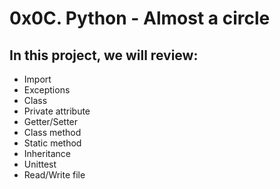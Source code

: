 # 0x0C. Python - Almost a circle
## In this project, we will review:
- Import
- Exceptions
- Class
- Private attribute
- Getter/Setter
- Class method
- Static method
- Inheritance
- Unittest
- Read/Write file
